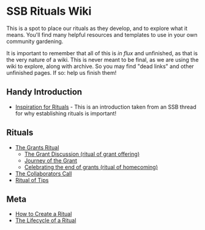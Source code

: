 # SSB Rituals Wiki

This is a spot to place our rituals as they develop, and to explore what it means.  You'll find many helpful resources and templates to use in your own community gardening.  

It is important to remember that all of this is _in flux_ and unfinished, as that is the very nature of a wiki.  This is never meant to be final, as we are using the wiki to explore, along with archive.  So you may find "dead links" and other unfinished pages.  If so: help us finish them!

## Handy Introduction

* [Inspiration for Rituals](inspiration-for-rituals) - This is an introduction taken from an SSB thread for why establishing rituals is important!

## Rituals
* [The Grants Ritual](/rituals/the-grants-ritual)
  * [The Grant Discussion (ritual of grant offering)](rituals/ritual-of-the-grant-offering)
  * [Journey of the Grant](/rituals/journey-of-the-grant)
  * [Celebrating the end of grants (ritual of homecoming)](/rituals/ritual-of-homecoming)
* [The Collaborators Call](/rituals/the-collaborators-call)
* [Ritual of Tips](/rituals/ritual-of-tips)

## Meta
* [How to Create a Ritual](/how-to-create-a-ritual)
* [The Lifecycle of a Ritual](/lifecycle-of-a-ritual)
